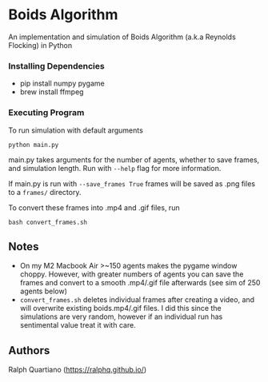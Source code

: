 # Boids Algorithm

An implementation and simulation of Boids Algorithm (a.k.a Reynolds Flocking) in Python

### Installing Dependencies

* pip install numpy pygame
* brew install ffmpeg

### Executing Program

To run simulation with default arguments
```
python main.py
```
main.py takes arguments for the number of agents, whether to save frames, and simulation length.
Run with ```--help``` flag for more information.

If main.py is run with ```--save_frames True``` frames will be saved as .png files to a ```frames/```
directory.

To convert these frames into .mp4 and .gif files, run
```
bash convert_frames.sh
```

## Notes
* On my M2 Macbook Air >~150 agents makes the pygame window choppy. However, with greater numbers of agents you can save the frames and convert to a smooth .mp4/.gif file afterwards (see sim of 250 agents below)
* ```convert_frames.sh``` deletes individual frames after creating a video, and will overwrite existing boids.mp4/.gif files. I did this since the simulations are very random, however if an individual run has
sentimental value treat it with care.

## Authors
Ralph Quartiano (https://ralphq.github.io/)